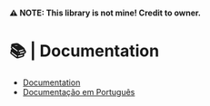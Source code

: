 #### :warning: NOTE: This library is not mine! Credit to owner.

# :books: | Documentation
- [Documentation](docs/LibraryV4.md)<br/>
- [Documentação em Português](docs/LibraryV4&#32;PT-BR.md)
